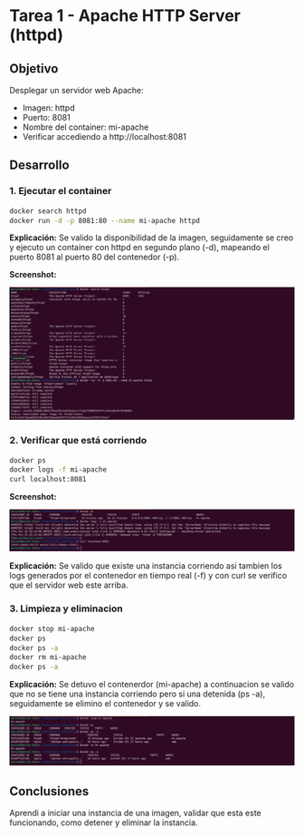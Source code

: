 # Tarea 1 - Apache HTTP Server (httpd)

## Objetivo

Desplegar un servidor web Apache:

- Imagen: httpd
- Puerto: 8081
- Nombre del container: mi-apache
- Verificar accediendo a http://localhost:8081

## Desarrollo

### 1. Ejecutar el container

```bash
docker search httpd
docker run -d -p 8081:80 --name mi-apache httpd
```

**Explicación:** Se valido la disponibilidad de la imagen, seguidamente se creo y ejecuto un container con httpd en segundo plano (-d), mapeando el puerto 8081 al puerto 80 del contenedor (-p).

**Screenshot:**

![Iniciando el contenedor](screenshots/00_dockerrun.png)

### 2. Verificar que está corriendo

```bash
docker ps
docker logs -f mi-apache
curl localhost:8081
```

**Screenshot:**

![Verficando funcionamiento del contenedor](screenshots/01_dockerps.png)

**Explicación:** Se valido que existe una instancia corriendo asi tambien los logs generados por el contenedor en tiempo real (-f) y con curl se verifico que el servidor web este arriba.

### 3. Limpieza y eliminacion

```bash
docker stop mi-apache
docker ps
docker ps -a
docker rm mi-apache
docker ps -a
```
**Explicación:** Se detuvo el contenerdor (mi-apache) a continuacion se valido que no se tiene una instancia corriendo pero si una detenida (ps -a), seguidamente se elimino el contenedor y se valido.

![Deteniendo y eliminado el contenedor](screenshots/02_dockerrm.png)

## Conclusiones

Aprendi a iniciar una instancia de una imagen, validar que esta este funcionando, como detener y eliminar la instancia.
